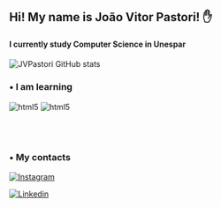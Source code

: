 ## Hi! My name is João Vitor Pastori! ✋
#### I currently study Computer Science in Unespar

![JVPastori GitHub stats](https://github-readme-stats.vercel.app/api?username=JVPastori&show_icons=true&theme=dracula)

### • I am learning
<div style ="display: inline_block"></>
<img align="center" alt="html5" src= "https://img.shields.io/badge/C-00599C?style=for-the-badge&logo=c&logoColor=white" />
<img align="center" alt="html5" src= "https://img.shields.io/badge/Java-ED8B00?style=for-the-badge&logo=openjdk&logoColor=white" />
</div>

</br>
</br>
</br>


### • My contacts
[![Instagram](https://img.shields.io/badge/Instagram-E4405F?style=for-the-badge&logo=instagram&logoColor=white)](https://www.instagram.com/pastori_joao/)

[![Linkedin](https://img.shields.io/badge/LinkedIn-0077B5?style=for-the-badge&logo=linkedin&logoColor=white)](https://www.linkedin.com/in/joao-vitor-pastori-6b9172268/)


